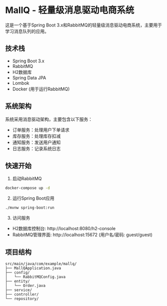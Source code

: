 # MallQ - 轻量级消息驱动电商系统

这是一个基于Spring Boot 3.x和RabbitMQ的轻量级消息驱动电商系统，主要用于学习消息队列的应用。

## 技术栈

- Spring Boot 3.x
- RabbitMQ
- H2数据库
- Spring Data JPA
- Lombok
- Docker (用于运行RabbitMQ)

## 系统架构

系统采用消息驱动架构，主要包含以下服务：
- 订单服务：处理用户下单请求
- 库存服务：处理库存扣减
- 通知服务：发送用户通知
- 日志服务：记录系统日志

## 快速开始

1. 启动RabbitMQ
```bash
docker-compose up -d
```

2. 运行Spring Boot应用
```bash
./mvnw spring-boot:run
```

3. 访问服务
- H2数据库控制台: http://localhost:8080/h2-console
- RabbitMQ管理界面: http://localhost:15672 (用户名/密码: guest/guest)

## 项目结构
```
src/main/java/com/example/mallq/
├── MallQApplication.java
├── config/
│   └── RabbitMQConfig.java
├── entity/
│   └── Order.java
├── service/
├── controller/
└── repository/
``` 